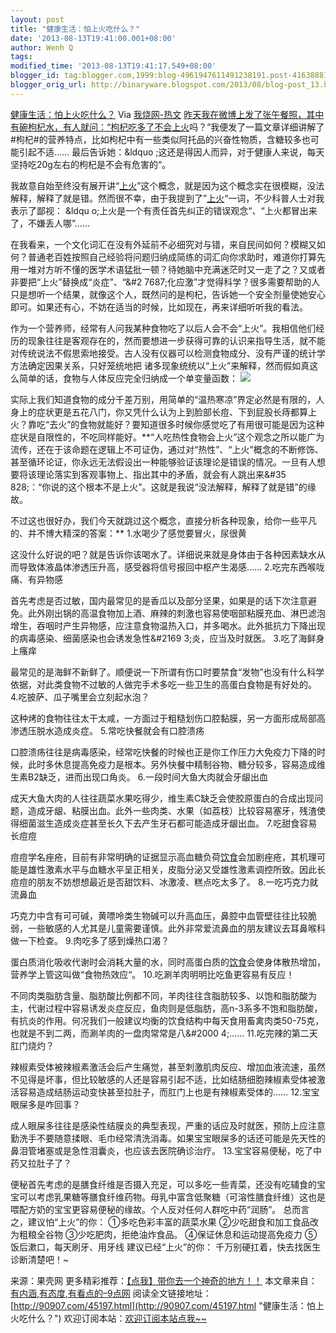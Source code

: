 ```yaml
---
layout: post
title: "健康生活：怕上火吃什么？"
date: '2013-08-13T19:41:00.001+08:00'
author: Wenh Q
tags:
modified_time: '2013-08-13T19:41:17.549+08:00'
blogger_id: tag:blogger.com,1999:blog-4961947611491238191.post-4163888196820166438
blogger_orig_url: http://binaryware.blogspot.com/2013/08/blog-post_13.html
---
```

[
健康生活：怕上火吃什么？](http://article.woshao.com/984de18803c711e3a595000c291345e1/)
Via [我烧网-热文](http://woshao.com/hot/)
[昨天我在微博上发了张午餐照，其中有碗枸杞水，有人就问：“枸杞吃多了不会]()[上火](http://90907.com/tag/%E4%B8%8A%E7%81%AB "查看 上火 中的全部文章")吗？”我便发了一篇文章详细讲解了#枸杞#的营养特点，比如枸杞中有一些类似阿托品的兴奋性物质，含糖较多也可能引起不适……
最后告诉她：&ldquo
;这还是得因人而异，对于健康人来说，每天坚持吃20g左右的枸杞是不会有危害的“。

我故意自始至终没有展开讲“[上火](http://90907.com/tag/%E4%B8%8A%E7%81%AB "查看 上火 中的全部文章")”这个概念，就是因为这个概念实在很模糊，没法解释，解释了就是错。然而很不幸，由于我提到了”[上火](http://90907.com/tag/%E4%B8%8A%E7%81%AB "查看 上火 中的全部文章")“一词，不少科普人士对我表示了鄙视：
&ldqu
o;上火是一个有责任首先纠正的错误观念“、“上火都冒出来了，不嫌丢人哪”……

在我看来，一个文化词汇在没有外延前不必细究对与错，来自民间如何？模糊又如何？普通老百姓按照自己经验将问题归纳成简练的词汇向你求助时，难道你打算先用一堆对方听不懂的医学术语猛批一顿？待她脑中充满迷茫时又一走了之？又或者非要把“上火”替换成“炎症”、“&#2
7687;化应激”才觉得科学？很多需要帮助的人只是想听一个结果，就像这个人，既然问的是枸杞，告诉她一个安全剂量使她安心即可。如果还有心，不妨在适当的时候，比如现在，再来详细听听我的看法。

作为一个营养师，经常有人问我某种食物吃了以后人会不会“上火”。我相信他们经历的现象往往是客观存在的，然而要想进一步获得可靠的认识来指导生活，就不能对传统说法不假思索地接受。古人没有仪器可以检测食物成分、没有严谨的统计学方法确定因果关系，只好笼统地把
诸多现象统统以“上火”来解释，然而假如真这么简单的话，食物与人体反应完全归纳成一个单变量函数：
![](http://p1.woshao.net/1frrJ)

实际上我们知道食物的成分千差万别，用简单的“温热寒凉”界定必然是有限的，人身上的症状更是五花八门，你又凭什么认为上到脸部长痘、下到屁股长痔都算上火？靠吃“去火”的食物就能好？要知道很多时候你感觉吃了有用很可能是因为这种症状是自限性的，不吃同样能好。**“人吃热性食物会上火”这个观念之所以能广为流传，还在于该命题在逻辑上不可证伪，通过对“热性”、“上火”概念的不断修饰、甚至循环论证，你永远无法假设出一种能够验证该理论是错误的情况。一旦有人想要将该理论落实到客观事物上、指出其中的矛盾，就会有人跳出来&#35
828;：“你说的这个根本不是上火”。这就是我说“没法解释，解释了就是错”的缘故。

不过这也很好办，我们今天就跳过这个概念，直接分析各种现象，给你一些平凡的、并不博大精深的答案：**
1.水喝少了感觉要冒火，尿很黄

这没什么好说的吧？就是告诉你该喝水了。详细说来就是身体由于各种因素缺水从而导致体液晶体渗透压升高，感受器将信号报回中枢产生渴感……
2.吃完东西喉咙痛、有异物感

首先考虑是否过敏，国内最常见的是香瓜以及部分坚果，如果是的话下次注意避免。此外刚出锅的高温食物加上酒、麻辣的刺激也容易使咽部粘膜充血、淋巴滤泡增生，吞咽时产生异物感，应注意食物温热入口，并多喝水。此外抵抗力下降出现的病毒感染、细菌感染也会诱发急性&#2169
3;炎，应当及时就医。
3.吃了海鲜身上瘙痒

最常见的是海鲜不新鲜了。顺便说一下所谓有伤口时要禁食“发物”也没有什么科学依据，对此类食物不过敏的人做完手术多吃一些卫生的高蛋白食物是有好处的。
4.吃披萨、瓜子嘴里会立刻起水泡？

这种烤的食物往往太干太咸，一方面过于粗糙划伤口腔黏膜，另一方面形成局部高渗透压脱水造成炎症。
5.常吃快餐就会有口腔溃疡

口腔溃疡往往是病毒感染，经常吃快餐的时候也正是你工作压力大免疫力下降的时候，此时多休息提高免疫力是根本。另外快餐中精制谷物、糖分较多，容易造成维生素B2缺乏，进而出现口角炎。
6.一段时间大鱼大肉就会牙龈出血

成天大鱼大肉的人往往蔬菜水果吃得少，维生素C缺乏会使胶原蛋白的合成出现问题，造成牙龈、粘膜出血。此外一些肉类、水果（如荔枝）比较容易塞牙，残渣使得细菌滋生造成炎症甚至长久下去产生牙石都可能造成牙龈出血。
7.吃甜食容易长痘痘

痘痘学名痤疮，目前有非常明确的证据显示高血糖负荷[饮食](http://90907.com/tag/%E9%A5%AE%E9%A3%9F "查看 饮食 中的全部文章")会加剧痤疮，其机理可能是雄性激素水平与血糖水平呈正相关，皮脂分泌又受雄性激素调控所致。因此长痘痘的朋友不妨想想最近是否甜饮料、冰激凌、糕点吃太多了。
8.一吃巧克力就流鼻血

巧克力中含有可可碱，黄嘌呤类生物碱可以升高血压，鼻腔中血管壁往往比较脆弱，一些敏感的人尤其是儿童需要谨慎。此外非常爱流鼻血的朋友建议去耳鼻喉科做一下检查。
9.肉吃多了感到燥热口渴？

蛋白质消化吸收代谢时会消耗大量的水，同时高蛋白质的[饮食](http://90907.com/tag/%E9%A5%AE%E9%A3%9F "查看 饮食 中的全部文章")会使身体散热增加，营养学上管这叫做“食物热效应“。
10.吃涮羊肉明明比吃鱼更容易有反应！

不同肉类脂肪含量、脂肪酸比例都不同，羊肉往往含脂肪较多、以饱和脂肪酸为主，代谢过程中容易诱发炎症反应，鱼肉则是低脂肪，高n-3系多不饱和脂肪酸，有抗炎的作用。何况我们一般建议均衡的饮食结构中每天食用畜禽肉类50-75克，也就是不到二两，而涮羊肉的一盘肉常常是八&#2000
4;……
11.吃完辣的第二天肛门烧灼？

辣椒素受体被辣椒素激活会后产生痛觉，甚至刺激肌肉反应、增加血液流速，虽然不见得是坏事，但比较敏感的人还是容易引起不适，比如结肠细胞辣椒素受体被激活容易造成结肠运动变快甚至拉肚子，而肛门上也是有辣椒素受体的……
12.宝宝眼屎多是咋回事？

成人眼屎多往往是感染性结膜炎的典型表现，严重的话应及时就医，预防上应注意勤洗手不要随意揉眼、毛巾经常清洗消毒。如果宝宝眼屎多的话还可能是先天性的鼻泪管堵塞或是急性泪囊炎，也应该去医院确诊治疗。
13.宝宝容易便秘，吃了中药又拉肚子了？

便秘首先考虑的是膳食纤维是否摄入充足，可以多吃一些青菜，还没有吃辅食的宝宝可以考虑乳果糖等膳食纤维药物。母乳中富含低聚糖（可溶性膳食纤维）这也是喂配方奶的宝宝更容易便秘的缘故。个人反对任何人群吃中药“润肠”。
 总而言之，建议怕“上火”的你：
 ①多吃色彩丰富的蔬菜水果
 ②少吃甜食和加工食品改为粗粮全谷物
 ③少吃肥肉，拒绝油炸食品。
 ④保证休息和运动提高免疫力
 ⑤饭后漱口，每天刷牙、用牙线
建议已经“上火”的你：
 千万别硬扛着，快去找医生诊断清楚吧！~

来源：果壳网
更多精彩推荐：[【点我】带你去一个神奇的地方！！](http://90907.com/ "有内涵,有态度,有看点的--9点网")
本文章来自：[有内涵,有态度,有看点的–9点网](http://90907.com/ "有内涵,有态度,有看点的--9点网")
阅读全文链接地址：[http://90907.com/45197.html](http://90907.com/45197.html "健康生活：怕上火吃什么？")
欢迎订阅本站：[欢迎订阅本站点我~~](http://list.qq.com/cgi-bin/qf_invite?id=a017c333bab3f4c8d333eca0a2e11f0b0f6a987400aaf74b "有内涵,有态度,有看点的--9点网")
